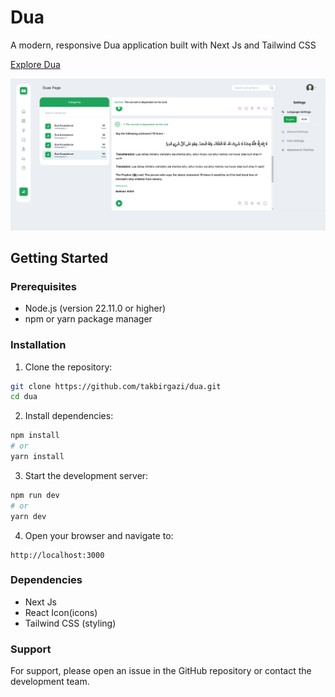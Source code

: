 # Dua

A modern, responsive Dua application built with Next Js and Tailwind CSS

[Explore Dua](https://dua-gamma.vercel.app)

![Dua](./src/assets/images/duaScreenshot.png)


## Getting Started

### Prerequisites
- Node.js (version 22.11.0 or higher)
- npm or yarn package manager

### Installation

1. Clone the repository:
```bash
git clone https://github.com/takbirgazi/dua.git
cd dua
```

2. Install dependencies:
```bash
npm install
# or
yarn install
```

3. Start the development server:
```bash
npm run dev
# or
yarn dev
```

4. Open your browser and navigate to:
```
http://localhost:3000
```

### Dependencies

- Next Js
- React Icon(icons)
- Tailwind CSS (styling)

### Support

For support, please open an issue in the GitHub repository or contact the development team.